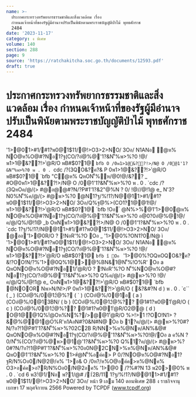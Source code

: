 ```yaml
---
name: >-
  ประกาศกระทรวงทรัพยากรธรรมชาติและสิ่งแวดล้อม เรื่อง
  กำหนดเจ้าหน้าที่ของรัฐผู้มีอำนาจปรับเป็นพินัยตามพระราชบัญญัติป่าไม้ พุทธศักราช
  2484
date: '2023-11-17'
category: ง พิเศษ
volume: 140
section: 288
page: 9
source: 'https://ratchakitcha.soc.go.th/documents/12593.pdf'
draft: true
---
```


# ประกาศกระทรวงทรัพยากรธรรมชาติและสิ่งแวดล้อม เรื่อง กำหนดเจ้าหน้าที่ของรัฐผู้มีอำนาจปรับเป็นพินัยตามพระราชบัญญัติป่าไม้ พุทธศักราช 2484

'1>@01>#1/#1?พ0@1$11/@!>O3>2>NO/ 3Oอ/ N1ANอ ํ@ห% NO@ห%O@#?Nอ1?ฐ(CO/?อํ@%@'1?&N'็%พ>%?0 !@/พ1>1@&??!>'่@R/O พB#$0?1@ `bfb O /0พ1>1@&??!>/N@ O /0@1'1?&N'็%พ>%?0 พ . 0 . `cdc /?(3QO&?ค?& P 0พ1>1@&??!>'่@R/O พB#$0?1@ `bfb "Cํ@ห% QหON'็%ห/@0!@/&?? _ #O@0พ1>1@&??!>/N@ O /0@1'1?&N'็%พ>%?0 พ . 0 . `cdc /?(3QหOค/@/(> #@อ@@#?N/?P#1'1?&2"@%N ? 0/ !@//@!1@ e_ N'3?N0%N'็%ค/@/(> #@พ>%?0 @N1?ฐ/%!1?/N@@11>#1/#1?พ0@1$11/@!>O3>2>NO/ 3Oอ/Q%ฐ@%>(CO1?1@@1!@/พ1>1@&??!>'่@R/O พB#$0?1@ `bfb !Oอ ํ @N%>%@1'1>@0ํ@ห% NO@ห%O@#?Nอ1?ฐ(CO/?อํ@%@'1?&N'็%พ>%?0 อ@0?0อํ@%@!@/ค/@/Q%/@!1@ _b OหNพ1>1@&??!>/N@ O /0@1'1?&N'็%พ>%?0 พ . 0 . `cdc 1?ฐ/%!1?/N@@11>#1/#1?พ0@1$11/@!>O3>2>NO/ 3Oอ/ @ออ'1>@0R/O ? !NอR'%?O Oอ _ '1>@0%?ON1?0/N@ ì '1>@01>#1/#1?พ0@1$11/@!>O3>2>NO/ 3Oอ/ N1ANอ ํ@ห% NO@ห%O@#?Nอ1?ฐ(CO/?อํ@%@'1?&N'็%พ>%?0 !@/พ1>1@&??!>'่@R/O พB#$0?1@ `bfb î Oอ ` '1>@0%?OQหOQO&?ค?&!?OO!N/?%'1>@0Q%1@>@%BN&1@N'็%!O%R' Oอ a QหONO@ห%O@#?Nอ1/'่@R/O ? !NอR'%?O N'็%NO@ห%O@#?Nอ1?ฐ(CO/?อํ@%@'1?&N'็%พ>%?0 Q%ค/@/(> #@พ>%?0 !@/ค/@/Q%/@!1@ e_ OหNพ1>1@&??!>'่@R/O พB#$0?1@ `bfb @NOOR Nพ>N/N!>/P 0พ1>1@&??!>'่@R/O ( &?&#?N d ) พ . 0 . `c`` ( _ ) (COอํ@%/0@12ํ@%? ( ` ) (COอํ@%/0@1อ ( a ) (COอํ@%/0@13BN/ ( b ) (COอํ@%/0@12ํ@%?? @1#1?พ0@1'่@R/O ( c ) (COอํ@%/0@12ํ@%?? @1#1?พ0@1'่@R/O2@@ ( d ) O@1@@1Q%!ํ@Oห%N%?/>@@1'่@R/O %>!>1 !?OO!N1> ? &ํ@%@@1@O%R'ห1AอN#?0&N#N@ Oอ b 1?ค/@/(> #@พ>%?0#?N/?อ?!1@P#1'1?&N'็%พ>%?02C2B R/NN>%ห%@Nห/AN%&@# QหONO@ห%O@#?Nอ1?ฐ(CO/?อํ@%@'1?&N'็%พ>%?0!@/Oอ a ค%N ? 0/N'็%(CO/?อํ@%@พ>@1@'1?&N'็%พ>%?0 Q%1?ค/@/(> #@พ>%?0#?N/?อ?!1@P#1'1?&N'็%พ>%?0อ0N@2CN>%ห%@Nห/AN%&@# QหO@1'1?&N'็%พ>%?0 1>#ํ@N'็%อค์ค> P 0/?NO@ห%O@#?Nอ1?ฐR/N%Oอ0/N@2@/ค% '1>อ& O /0ห?/ห%O@อค์ค>ห%@Nค% O3>อค์ค>อ?R/N%Oอ0/N@2อค% '1>@0  /?%#?N 13 พ20>@0% พ . 0 . `cd 6 พ3!ํ@1/Nอ พ?1/@# /1์2B/11 1?ฐ/%!1?/N@@11>#1/#1?พ0@1$11/@!>O3>2>NO/ 3Oอ/ หน้า 9 เลม 140 ตอนพิเศษ 288 ง ราชกิจจานุเบกษา 17 พฤศจิกายน 2566 Powered by TCPDF (www.tcpdf.org)
